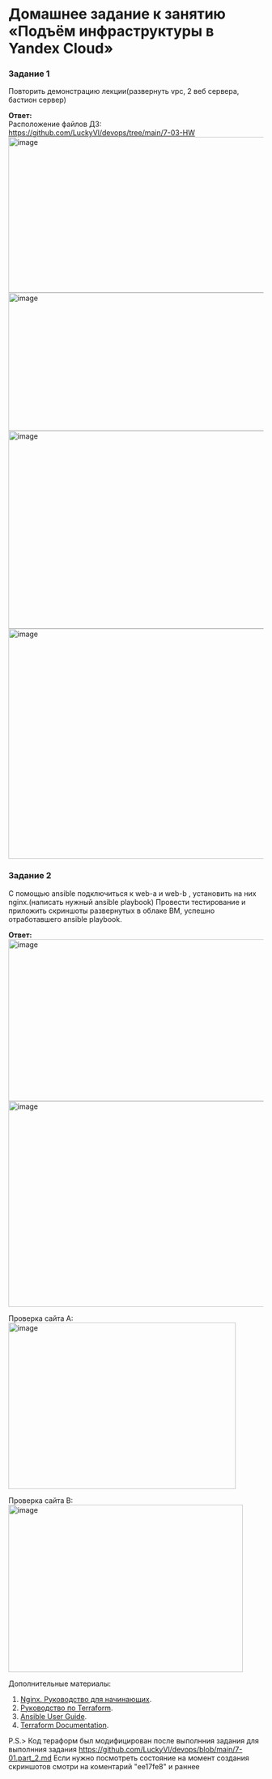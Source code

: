 # Домашнее задание к занятию «Подъём инфраструктуры в Yandex Cloud»

### Задание 1

Повторить демонстрацию лекции(развернуть vpc, 2 веб сервера, бастион сервер)

**Ответ:**  
Расположение файлов ДЗ: https://github.com/LuckyVl/devops/tree/main/7-03-HW  
<img width="851" height="308" alt="image" src="https://github.com/user-attachments/assets/220d6662-0b4a-4c63-b556-7525a4cf60bc" />  
<img width="781" height="273" alt="image" src="https://github.com/user-attachments/assets/751b477d-961e-4422-8b30-c268f8c78605" />  
<img width="782" height="391" alt="image" src="https://github.com/user-attachments/assets/8b3e4440-f9b5-4120-9ed3-623b6189d144" />  
<img width="724" height="455" alt="image" src="https://github.com/user-attachments/assets/f3172392-a4e1-454a-947d-6c3eeb3431e0" />  


### Задание 2

С помощью ansible подключиться к web-a и web-b , установить на них nginx.(написать нужный ansible playbook)
Провести тестирование и приложить скриншоты развернутых в облаке ВМ, успешно отработавшего ansible playbook.

**Ответ:**  
<img width="851" height="320" alt="image" src="https://github.com/user-attachments/assets/889746f2-1f0e-4304-9512-a127cdd812fc" />  
<img width="737" height="407" alt="image" src="https://github.com/user-attachments/assets/69d0f8c8-a071-4c1c-af51-91770501efe4" />  

Проверка сайта А:  
<img width="449" height="329" alt="image" src="https://github.com/user-attachments/assets/bb0f5928-6331-4e7f-9236-82c501919bba" />  

Проверка сайта В:  
<img width="463" height="331" alt="image" src="https://github.com/user-attachments/assets/8897e038-56c4-4dc4-a686-087a9a8725cf" />  
 
Дополнительные материалы:

1. [Nginx. Руководство для начинающих](https://nginx.org/ru/docs/beginners_guide.html).
2. [Руководство по Terraform](https://registry.terraform.io/providers/yandex-cloud/yandex/latest/doc).
3. [Ansible User Guide](https://docs.ansible.com/ansible/latest/user_guide/index.html).
1. [Terraform Documentation](https://www.terraform.io/docs/index.html).

P.S.> Код тераформ был модифицирован после выполнния задания для выполнния задания https://github.com/LuckyVl/devops/blob/main/7-01.part_2.md
Если нужно посмотреть состояние на момент создания скриншотов смотри на коментарий "ee17fe8" и раннее
